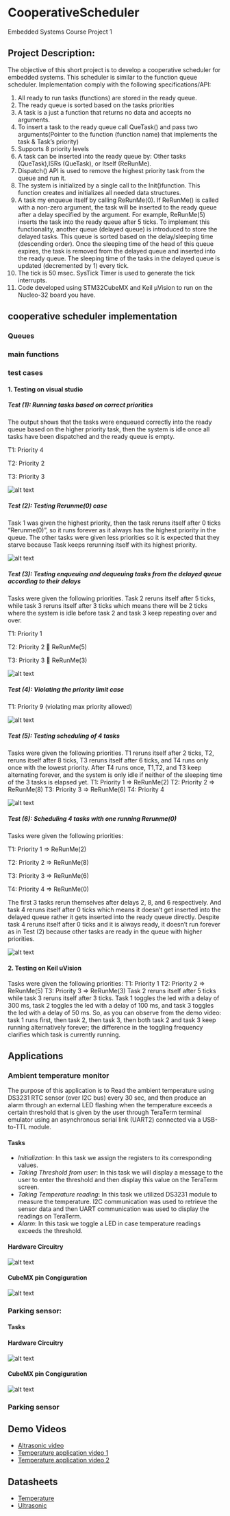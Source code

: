 # CooperativeScheduler
Embedded Systems Course Project 1

## Project Description:
The objective of this short project is to develop a cooperative scheduler for embedded systems. This scheduler is similar to the
function queue scheduler. 
Implementation comply with the following specifications/API:
1. All ready to run tasks (functions) are stored in the ready queue.
2. The ready queue is sorted based on the tasks priorities
3. A task is a just a function that returns no data and accepts no arguments.
4. To insert a task to the ready queue call QueTask() and pass two arguments(Pointer to the function (function name) that implements the task & Task’s priority)
5. Supports 8 priority levels
6. A task can be inserted into the ready queue by: Other tasks (QueTask),ISRs (QueTask), or Itself (ReRunMe).
7. Dispatch() API is used to remove the highest priority task from the queue and run it.
8. The system is initialized by a single call to the Init()function. This function creates and initializes all needed data
structures.
9. A task my enqueue itself by calling ReRunMe(0). If ReRunMe() is called with a non-zero argument, the task will be
inserted to the ready queue after a delay specified by the argument. For example, ReRunMe(5) inserts the task into
the ready queue after 5 ticks. To implement this functionality, another queue (delayed queue) is introduced to store
the delayed tasks. This queue is sorted based on the delay/sleeping time (descending order). Once the sleeping time
of the head of this queue expires, the task is removed from the delayed queue and inserted into the ready queue. The
sleeping time of the tasks in the delayed queue is updated (decremented by 1) every tick.
10. The tick is 50 msec. SysTick Timer is used to generate the tick interrupts.
11. Code developed using STM32CubeMX and Keil μVision to run on the Nucleo-32 board you have.


## cooperative scheduler implementation ##

### Queues ###


### main functions ###



### test cases ###

#### 1. Testing on visual studio ####
          
##### Test (1): Running tasks based on correct priorities #####

The output shows that the tasks were enqueued correctly into the ready queue based on the higher priority task, then the system is idle once all tasks have been dispatched and the ready queue is empty. 

T1: Priority 4

T2: Priority 2

T3: Priority 3

![alt text](https://github.com/SamahAyman/CooperativeScheduler/blob/main/Images/Picture1.png)


##### Test (2): Testing Rerunme(0) case #####
Task 1 was given the highest priority, then the task reruns itself after 0 ticks “Rerunme(0)”, so it runs forever as it always has the highest priority in the queue. The other tasks were given less priorities so it is expected that they starve because Task  keeps rerunning itself with its highest priority.

![alt text](https://github.com/SamahAyman/CooperativeScheduler/blob/main/Images/Picture2.png)



##### Test (3): Testing enqueuing and dequeuing tasks from the delayed queue according to their delays #####

Tasks were given the following priorities. Task 2 reruns itself after 5 ticks, while task 3 reruns itself after 3 ticks which means there will be 2 ticks where the system is idle before task 2 and task 3 keep repeating over and over.

T1: Priority 1 

T2: Priority 2   ReRunMe(5)

T3: Priority 3  ReRunMe(3)

![alt text](https://github.com/SamahAyman/CooperativeScheduler/blob/main/Images/Picture3.png)




##### Test (4): Violating the priority limit case ##### 
T1: Priority 9 (violating max priority allowed) 

![alt text](https://github.com/SamahAyman/CooperativeScheduler/blob/main/Images/Picture4.png)




##### Test (5): Testing scheduling of 4 tasks ##### 

Tasks were given the following priorities. T1 reruns itself after 2 ticks, T2, reruns itself after 8 ticks, T3 reruns itself after 6 ticks, and T4 runs only once with the lowest priority. After T4 runs once, T1,T2, and T3 keep alternating forever, and the system is only idle if neither of the sleeping time of the 3 tasks is elapsed yet. 
T1: Priority 1 => ReRunMe(2)
T2: Priority 2 => ReRunMe(8)
T3: Priority 3 => ReRunMe(6)
T4: Priority 4 

![alt text](https://github.com/SamahAyman/CooperativeScheduler/blob/main/Images/Picture5.png)


##### Test (6): Scheduling 4 tasks with one running Rerunme(0) #####

Tasks were given the following priorities:

T1: Priority 1 => ReRunMe(2)

T2: Priority 2 => ReRunMe(8)

T3: Priority 3 => ReRunMe(6)

T4: Priority 4 => ReRunMe(0)

The first 3 tasks rerun themselves after delays 2, 8, and 6 respectively. And task 4 reruns itself after 0 ticks which means it doesn’t get inserted into the delayed queue rather it gets inserted into the ready queue directly. Despite task 4 reruns itself after 0 ticks and it is always ready, it doesn’t run forever as in Test (2) because other tasks are ready in the queue with higher priorities. 

![alt text](https://github.com/SamahAyman/CooperativeScheduler/blob/main/Images/Picture6.png)



#### 2. Testing on Keil uVision ####

Tasks were given the following priorities:
T1: Priority 1 
T2: Priority 2 => ReRunMe(5)
T3: Priority 3 => ReRunMe(3)
Task 2 reruns itself after 5 ticks while task 3 reruns itself after 3 ticks. Task 1 toggles the led with a delay of 300 ms, task 2 toggles the led with a delay of 100 ms, and task 3 toggles the led with a delay of 50 ms. So, as you can observe from the demo video: task 1 runs first, then task 2, then task 3, then both task 2 and task 3 keep running alternatively forever; the difference in the toggling frequency clarifies which task is currently running. 





## Applications ## 

### Ambient temperature monitor ###
The purpose of this application is to Read the ambient temperature using DS3231 RTC sensor (over I2C bus) every 30 sec, and then produce an alarm through an external LED flashing when the temperature exceeds a certain threshold that is given by the user through TeraTerm terminal emulator using an asynchronous serial link (UART2) connected via a USB-to-TTL module.

#### Tasks #### 
* *Initialization*: In this task we assign the registers to its corresponding values. 
* *Taking Threshold from user*: In this task we will display a message to the user to enter the threshold and then display this value on the TeraTerm screen. 
* *Taking Temperature reading*: In this task we utilized DS3231 module to measure the temperature. I2C communication was used to retrieve the sensor data and then UART communication was used to display the readings on TeraTerm. 
* *Alarm*: In this task we toggle a LED in case temperature readings exceeds the threshold. 

#### Hardware Circuitry #### 

![alt text](https://github.com/SamahAyman/CooperativeScheduler/blob/main/Images/temp.jpeg)

#### CubeMX pin Congiguration ####

![alt text](https://github.com/SamahAyman/CooperativeScheduler/blob/main/Images/C-temp.PNG)

### Parking sensor: ###

#### Tasks #### 


#### Hardware Circuitry #### 

![alt text](https://github.com/SamahAyman/CooperativeScheduler/blob/main/Images/Altra.jpeg)

#### CubeMX pin Congiguration ####

![alt text](https://github.com/SamahAyman/CooperativeScheduler/blob/main/Images/C-altra.jpeg)


### Parking sensor ###



## Demo Videos ## 

* [Altrasonic video](https://drive.google.com/file/d/1EFL_sFO069n72mjgJbUG4CE1OKInkyMb/view?usp=sharing) 
* [Temperature application video 1](https://drive.google.com/file/d/1lmi-P5ynD7VPU8V_cYlm9Q4O6gKKZzPc/view?usp=sharing)
* [Temperature application video 2](https://drive.google.com/file/d/1lk94JaLEqaJnZBGcgPB9RU9fmD0oPsug/view?usp=sharing)

## Datasheets ## 
 * [Temperature](https://github.com/SamahAyman/CooperativeScheduler/blob/main/Images/HC-SR04%20User%20Guide.pdf)
 * [Ultrasonic](https://github.com/SamahAyman/CooperativeScheduler/blob/main/Images/DS3231%20datasheet.pdf)
